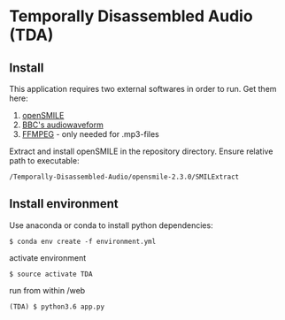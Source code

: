 # Temporally Disassembled Audio (TDA)

Install
-----
This application requires two external softwares in order to run.
Get them here:
1. [openSMILE](https://www.audeering.com/opensmile/)
2. [BBC's audiowaveform](https://github.com/bbc/audiowaveform)
3. [FFMPEG](http://www.ffmpeg.org/) - only needed for .mp3-files

Extract and install openSMILE in the repository directory. Ensure relative path to executable:
```
/Temporally-Disassembled-Audio/opensmile-2.3.0/SMILExtract
```

Install environment
------
Use anaconda or conda to install python dependencies:
```
$ conda env create -f environment.yml
```

activate environment
```
$ source activate TDA
```

run from within /web
```
(TDA) $ python3.6 app.py
```
